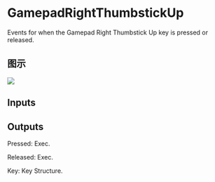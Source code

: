 # GamepadRightThumbstickUp

Events for when the Gamepad Right Thumbstick Up key is pressed or released.

## 图示

![]($-20221218-19224193.png)

## Inputs

## Outputs

Pressed: Exec.

Released: Exec.

Key: Key Structure.

